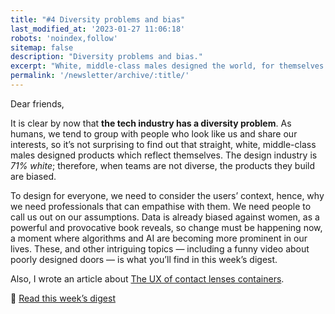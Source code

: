```yaml
---
title: "#4 Diversity problems and bias"
last_modified_at: '2023-01-27 11:06:18'
robots: 'noindex,follow'
sitemap: false
description: "Diversity problems and bias."
excerpt: "White, middle-class males designed the world, for themselves."
permalink: '/newsletter/archive/:title/'
---
```

Dear friends,

It is clear by now that **the tech industry has a diversity problem**. As humans, we tend to group with people who look like us and share our interests, so it’s not surprising to find out that straight, white, middle-class males designed products which reflect themselves. The design industry is *71% white*; therefore, when teams are not diverse, the products they build are biased.

To design for everyone, we need to consider the users’ context, hence, why we need professionals that can empathise with them. We need people to call us out on our assumptions. Data is already biased against women, as a powerful and provocative book reveals, so change must be happening now, a moment where algorithms and AI are becoming more prominent in our lives. These, and other intriguing topics — including a funny video about poorly designed doors — is what you’ll find in this week’s digest.

Also, I wrote an article about <a href="https://silviamaggidesign.com/ux/ux-of-contact-lenses-containers/">The UX of contact lenses containers</a>.

<p class="detached">🔗 <a href="https://silviamaggidesign.com/design-digested/design-digested-5-diversity-bias/">Read this week’s digest</a></p>